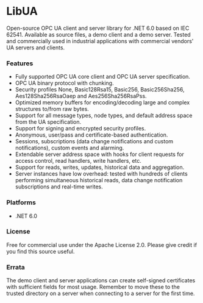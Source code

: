 # LibUA
Open-source OPC UA client and server library for .NET 6.0 based on IEC 62541. Available as source files, a demo client and a demo server. Tested and commercially used in industrial applications with commercial vendors' UA servers and clients.

### Features
- Fully supported OPC UA core client and OPC UA server specification.
- OPC UA binary protocol with chunking.
- Security profiles None, Basic128Rsa15, Basic256, Basic256Sha256, Aes128Sha256RsaOaep and Aes256Sha256RsaPss.
- Optimized memory buffers for encoding/decoding large and complex structures to/from raw bytes.
- Support for all message types, node types, and default address space from the UA specification.
- Support for signing and encrypted security profiles.
- Anonymous, user/pass and certificate-based authentication.
- Sessions, subscriptions (data change notifications and custom notifications), custom events and alarming.
- Extendable server address space with hooks for client requests for access control, read handlers, write handlers, etc.
- Support for reads, writes, updates, historical data and aggregation.
- Server instances have low overhead: tested with hundreds of clients performing simultaneous historical reads, data change notification subscriptions and real-time writes.

### Platforms
- .NET 6.0

### License
Free for commercial use under the Apache License 2.0. Please give credit if you find this source useful.

### Errata
The demo client and server applications can create self-signed certificates with sufficient fields for most usage. Remember to move these to the trusted directory on a server when connecting to a server for the first time.
